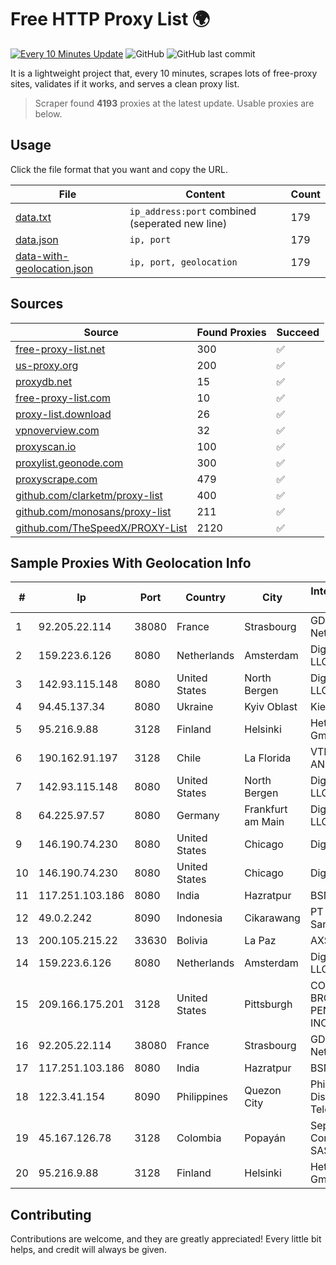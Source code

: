 
# Free HTTP Proxy List 🌍

[![Every 10 Minutes Update](https://github.com/mertguvencli/http-proxy-list/actions/workflows/main.yml/badge.svg?branch=main)](https://github.com/mertguvencli/http-proxy-list/actions/workflows/main.yml)
![GitHub](https://img.shields.io/github/license/mertguvencli/http-proxy-list)
![GitHub last commit](https://img.shields.io/github/last-commit/mertguvencli/http-proxy-list)

It is a lightweight project that, every 10 minutes, scrapes lots of free-proxy sites, validates if it works, and serves a clean proxy list.


> Scraper found **4193** proxies at the latest update. Usable proxies are below.

## Usage

Click the file format that you want and copy the URL.


|File|Content|Count|
|----|-------|-----|
|[data.txt](https://raw.githubusercontent.com/mertguvencli/http-proxy-list/main/proxy-list/data.txt)|`ip_address:port` combined (seperated new line)|179|
|[data.json](https://raw.githubusercontent.com/mertguvencli/http-proxy-list/main/proxy-list/data.json)|`ip, port`|179|
|[data-with-geolocation.json](https://raw.githubusercontent.com/mertguvencli/http-proxy-list/main/proxy-list/data-with-geolocation.json)|`ip, port, geolocation`|179|

## Sources

|Source|Found Proxies|Succeed|
|------|-------------|-------|
|[free-proxy-list.net](https://free-proxy-list.net)|300|✅|
|[us-proxy.org](https://www.us-proxy.org)|200|✅|
|[proxydb.net](http://proxydb.net)|15|✅|
|[free-proxy-list.com](https://free-proxy-list.com/?page=&port=&type%5B%5D=http&type%5B%5D=https&up_time=0&search=Search)|10|✅|
|[proxy-list.download](https://www.proxy-list.download/HTTP)|26|✅|
|[vpnoverview.com](https://vpnoverview.com/privacy/anonymous-browsing/free-proxy-servers)|32|✅|
|[proxyscan.io](https://www.proxyscan.io)|100|✅|
|[proxylist.geonode.com](https://proxylist.geonode.com/api/proxy-list?limit=300&page=1&sort_by=lastChecked&sort_type=desc&protocols=http,https)|300|✅|
|[proxyscrape.com](https://api.proxyscrape.com/v2/?request=displayproxies&protocol=http&timeout=10000&country=all&ssl=all&anonymity=all)|479|✅|
|[github.com/clarketm/proxy-list](https://raw.githubusercontent.com/clarketm/proxy-list/master/proxy-list-raw.txt)|400|✅|
|[github.com/monosans/proxy-list](https://raw.githubusercontent.com/monosans/proxy-list/main/proxies/http.txt)|211|✅|
|[github.com/TheSpeedX/PROXY-List](https://raw.githubusercontent.com/TheSpeedX/PROXY-List/master/http.txt)|2120|✅|


## Sample Proxies With Geolocation Info

|#|Ip|Port|Country|City|Internet Service Provider|
|-|--|----|-------|----|-------------------------|
|1|92.205.22.114|38080|France|Strasbourg|GD MASS Network|
|2|159.223.6.126|8080|Netherlands|Amsterdam|DigitalOcean, LLC|
|3|142.93.115.148|8080|United States|North Bergen|DigitalOcean, LLC|
|4|94.45.137.34|8080|Ukraine|Kyiv Oblast|Kievline LLC|
|5|95.216.9.88|3128|Finland|Helsinki|Hetzner Online GmbH|
|6|190.162.91.197|3128|Chile|La Florida|VTR BANDA ANCHA S.A.|
|7|142.93.115.148|8080|United States|North Bergen|DigitalOcean, LLC|
|8|64.225.97.57|8080|Germany|Frankfurt am Main|DigitalOcean, LLC|
|9|146.190.74.230|8080|United States|Chicago|DigitalOcean|
|10|146.190.74.230|8080|United States|Chicago|DigitalOcean|
|11|117.251.103.186|8080|India|Hazratpur|BSNL Internet|
|12|49.0.2.242|8090|Indonesia|Cikarawang|PT Usaha Adi Sanggoro|
|13|200.105.215.22|33630|Bolivia|La Paz|AXS Bolivia S. A.|
|14|159.223.6.126|8080|Netherlands|Amsterdam|DigitalOcean, LLC|
|15|209.166.175.201|3128|United States|Pittsburgh|CONTINENTAL BROADBAND PENNSYLVANIA, INC.|
|16|92.205.22.114|38080|France|Strasbourg|GD MASS Network|
|17|117.251.103.186|8080|India|Hazratpur|BSNL Internet|
|18|122.3.41.154|8090|Philippines|Quezon City|Philippine Long Distance Telephone Co.|
|19|45.167.126.78|3128|Colombia|Popayán|Sepcom Comunicaciones SAS|
|20|95.216.9.88|3128|Finland|Helsinki|Hetzner Online GmbH|



## Contributing

Contributions are welcome, and they are greatly appreciated! Every
little bit helps, and credit will always be given.

